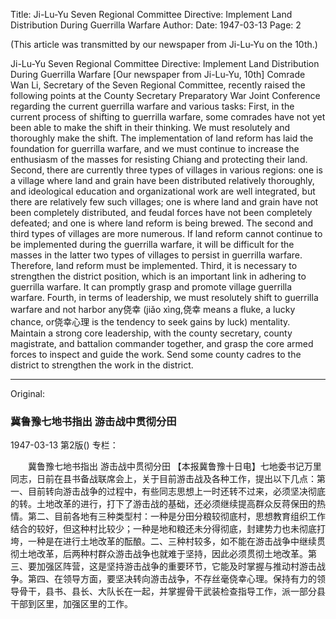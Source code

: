 Title: Ji-Lu-Yu Seven Regional Committee Directive: Implement Land Distribution During Guerrilla Warfare
Author:
Date: 1947-03-13
Page: 2

(This article was transmitted by our newspaper from Ji-Lu-Yu on the 10th.)

Ji-Lu-Yu Seven Regional Committee Directive:
    Implement Land Distribution During Guerrilla Warfare
    [Our newspaper from Ji-Lu-Yu, 10th] Comrade Wan Li, Secretary of the Seven Regional Committee, recently raised the following points at the County Secretary Preparatory War Joint Conference regarding the current guerrilla warfare and various tasks: First, in the current process of shifting to guerrilla warfare, some comrades have not yet been able to make the shift in their thinking. We must resolutely and thoroughly make the shift. The implementation of land reform has laid the foundation for guerrilla warfare, and we must continue to increase the enthusiasm of the masses for resisting Chiang and protecting their land. Second, there are currently three types of villages in various regions: one is a village where land and grain have been distributed relatively thoroughly, and ideological education and organizational work are well integrated, but there are relatively few such villages; one is where land and grain have not been completely distributed, and feudal forces have not been completely defeated; and one is where land reform is being brewed. The second and third types of villages are more numerous. If land reform cannot continue to be implemented during the guerrilla warfare, it will be difficult for the masses in the latter two types of villages to persist in guerrilla warfare. Therefore, land reform must be implemented. Third, it is necessary to strengthen the district position, which is an important link in adhering to guerrilla warfare. It can promptly grasp and promote village guerrilla warfare. Fourth, in terms of leadership, we must resolutely shift to guerrilla warfare and not harbor any侥幸 (jiǎo xìng,侥幸 means a fluke, a lucky chance, or侥幸心理 is the tendency to seek gains by luck) mentality. Maintain a strong core leadership, with the county secretary, county magistrate, and battalion commander together, and grasp the core armed forces to inspect and guide the work. Send some county cadres to the district to strengthen the work in the district.



<hr /> 

Original: 


### 冀鲁豫七地书指出  游击战中贯彻分田

1947-03-13
第2版()
专栏：

　　冀鲁豫七地书指出
    游击战中贯彻分田
    【本报冀鲁豫十日电】七地委书记万里同志，日前在县书备战联席会上，关于目前游击战及各种工作，提出以下几点：第一、目前转向游击战争的过程中，有些同志思想上一时还转不过来，必须坚决彻底的转。土地改革的进行，打下了游击战的基础，还必须继续提高群众反蒋保田的热情。第二、目前各地有三种类型村：一种是分田分粮较彻底村，思想教育组织工作结合的较好，但这种村比较少；一种是地和粮还未分得彻底，封建势力也未彻底打垮，一种是在进行土地改革的酝酿。二、三种村较多，如不能在游击战争中继续贯彻土地改革，后两种村群众游击战争也就难于坚持，因此必须贯彻土地改革。第三、要加强区阵营，这是坚持游击战争的重要环节，它能及时掌握与推动村游击战争。第四、在领导方面，要坚决转向游击战争，不存丝毫侥幸心理。保持有力的领导骨干，县书、县长、大队长在一起，并掌握骨干武装检查指导工作，派一部分县干部到区里，加强区里的工作。
